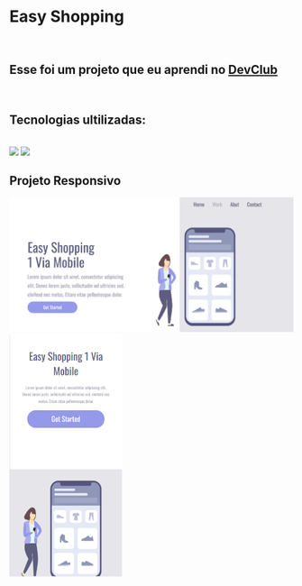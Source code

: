 <h1>Easy Shopping</h1>
<br>
<h2>Esse foi um projeto que eu aprendi no <a href="https://rodolfomori.com.br/devclub">DevClub</a></h2>
<br>
<h2>Tecnologias ultilizadas:</h2>
<br>
<img src="https://img.shields.io/badge/HTML5-E34F26?style=for-the-badge&logo=html5&logoColor=white">
<img src="https://img.shields.io/badge/CSS3-1572B6?style=for-the-badge&logo=css3&logoColor=white">
<h2>Projeto Responsivo</h2>
<img width="700px" src="https://raw.githubusercontent.com/viniciussillva98/Easy-Shopping/7a0d661739a62a7b58f58a06b448e2a66807b30c/assets/Captura%20de%20tela%202025-04-28%20012701.png">
<img width="200px" src="https://raw.githubusercontent.com/viniciussillva98/Easy-Shopping/7a0d661739a62a7b58f58a06b448e2a66807b30c/assets/Captura%20de%20tela%202025-04-28%20013010.png">
